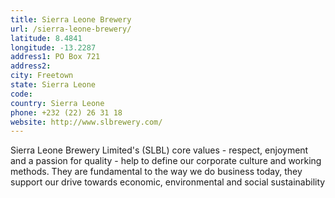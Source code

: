 ```yaml
---
title: Sierra Leone Brewery
url: /sierra-leone-brewery/
latitude: 8.4841
longitude: -13.2287
address1: PO Box 721
address2: 
city: Freetown
state: Sierra Leone
code: 
country: Sierra Leone
phone: +232 (22) 26 31 18
website: http://www.slbrewery.com/
---
```

Sierra Leone Brewery Limited's (SLBL) core values - respect, enjoyment and a passion for quality - help to define our corporate culture and working methods. They are fundamental to the way we do business today, they support our drive towards economic, environmental and social sustainability
